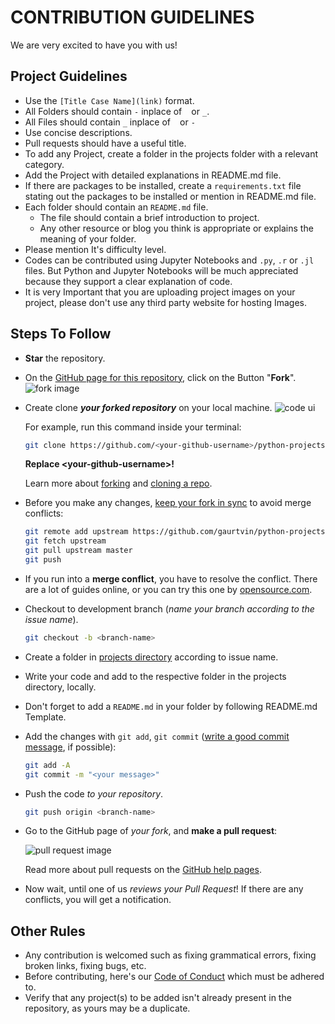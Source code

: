 # CONTRIBUTION GUIDELINES

We are very excited to have you with us!

## Project Guidelines

- Use the `[Title Case Name](link)` format.
- All Folders should contain `-` inplace of ` ` or `_`.
- All Files should contain `_` inplace of ` ` or `-`
- Use concise descriptions.
- Pull requests should have a useful title.
- To add any Project, create a folder in the projects folder with a relevant category.
- Add the Project with detailed explanations in README.md file.
- If there are packages to be installed, create a `requirements.txt` file stating out the packages to be installed or mention in README.md file.
- Each folder should contain an `README.md` file.
  - The file should contain a brief introduction to project.
  - Any other resource or blog you think is appropriate or explains the meaning of your folder.
- Please mention It's difficulty level.
- Codes can be contributed using Jupyter Notebooks and `.py`, `.r` or `.jl` files. But Python and Jupyter Notebooks will be much appreciated because they support a clear explanation of code.
- It is very Important that you are uploading project images on your project, please don't use any third party website for hosting Images.


## Steps To Follow

- **Star** the repository.
- On the [GitHub page for this repository](https://github.com/gaurtvin/python-projects), click on the Button "**Fork**".
   ![fork image](https://help.github.com/assets/images/help/repository/fork_button.jpg)
- Create clone ***your forked repository*** on your local machine.
   ![code ui](https://docs.github.com/assets/images/help/repository/code-button.png)

    For example, run this command inside your terminal:

    ```bash
    git clone https://github.com/<your-github-username>/python-projects.git
    ```

    **Replace \<your-github-username\>!**

    Learn more about [forking](https://help.github.com/en/github/getting-started-with-github/fork-a-repo) and [cloning a repo](https://docs.github.com/en/github/creating-cloning-and-archiving-repositories/cloning-a-repository).
- Before you make any changes, [keep your fork in sync](https://www.freecodecamp.org/news/how-to-sync-your-fork-with-the-original-git-repository/) to avoid merge conflicts:

    ```bash
    git remote add upstream https://github.com/gaurtvin/python-projects.git
    git fetch upstream
    git pull upstream master
    git push
    ```

- If you run into a **merge conflict**, you have to resolve the conflict. There are a lot of guides online, or you can try this one by [opensource.com](https://opensource.com/article/20/4/git-merge-conflict).

- Checkout to development branch (*name your branch according to the issue name*).

    ```bash
    git checkout -b <branch-name>
    ```

- Create a folder in
  [projects directory](https://github.com/gaurtvin/python-projects/tree/master/projects)
  according to issue name.
- Write your code and add to the respective folder in the projects directory, locally.
- Don't forget to add a `README.md` in your folder by following README.md Template.
- Add the changes with `git add`, `git commit` ([write a good commit message](https://chris.beams.io/posts/git-commit/), if possible):

    ```bash
    git add -A
    git commit -m "<your message>"
    ```

- Push the code *to your repository*.

    ```bash
    git push origin <branch-name>
    ```

- Go to the GitHub page of _your fork_, and **make a pull request**:

    ![pull request image](https://help.github.com/assets/images/help/pull_requests/choose-base-and-compare-branches.png)

    Read more about pull requests on the [GitHub help pages](https://help.github.com/en/github/collaborating-with-issues-and-pull-requests/creating-a-pull-request).
- Now wait, until one of us *reviews your Pull Request*! If there are any conflicts, you will get a notification.

## Other Rules

- Any contribution is welcomed such as fixing grammatical errors, fixing broken links, fixing bugs, etc.
- Before contributing, here's our [Code of Conduct](./Code-of-Conduct.md) which must be adhered to.
- Verify that any project(s) to be added isn't already present in the repository, as yours may be a duplicate.
